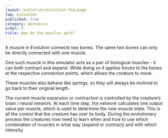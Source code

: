 ```yaml
---
layout: evolution/evolution-faq-page
faq: evolution
published: true
category: mechanics
order: 3
title: How do the muscles work?
---
```


A muscle in Evolution connects two bones. The same two bones can only be directly connected with one muscle.

One such muscle in this simulator acts as a pair of biological muscles - it can both contract and expand. While doing so it applies forces to the bones at the respective connection points, which allows the creature to move. 

These muscles also behave like springs, so they will always be inclined to go back to their original length. 

The current muscle expansion or contraction is controlled by the creature‘s brain / neural network. At each time step, the network calculates one output value per muscle, which is used to determine the new muscle state. This is all the control that the creature has over its body.  During the evolutionary process the creatures now need to learn when and how to use which combination of muscles in what way (expand or contract) and with which intensity.